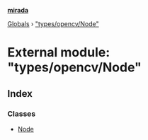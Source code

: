 **[mirada](../README.md)**

[Globals](../README.md) › ["types/opencv/Node"](_types_opencv_node_.md)

# External module: "types/opencv/Node"

## Index

### Classes

* [Node](../classes/_types_opencv_node_.node.md)